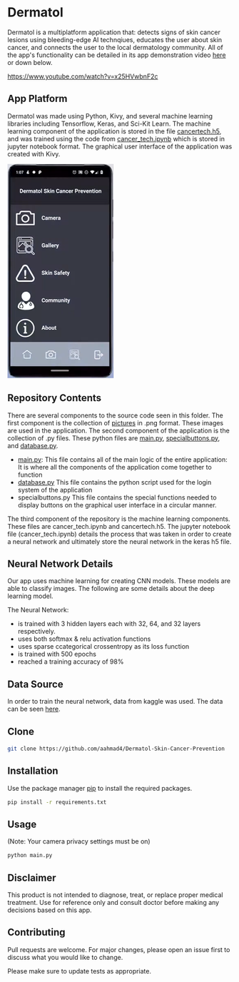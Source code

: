 # Dermatol

Dermatol is a multiplatform application that: detects signs of skin cancer lesions using bleeding-edge AI technqiues, educates the user about skin cancer, and connects the user to the local dermatology community. All of the app's functionality can be detailed in its app demonstration video [here](https://www.youtube.com/watch?v=x25HVwbnF2c) or down below.

https://www.youtube.com/watch?v=x25HVwbnF2c

## App Platform

Dermatol was made using Python, Kivy, and several machine learning libraries including Tensorflow, Keras, and Sci-Kit Learn. The machine learning component of the application is stored in the file [cancertech.h5](https://github.com/aahmad4/Dermatol-Skin-Cancer-Prevention/blob/master/cancertech.h5), and was trained using the code from [cancer_tech.ipynb](https://github.com/aahmad4/Dermatol-Skin-Cancer-Prevention/blob/master/cancer_tech.ipynb) which is stored in jupyter notebook format. The graphical user interface of the application was created with Kivy.

![](screenshot.png)

## Repository Contents

There are several components to the source code seen in this folder. The first component is the collection of [pictures](https://github.com/aahmad4/Dermatol-Skin-Cancer-Prevention/tree/master/images) in .png format. These images are used in the application. The second component of the application is the collection of .py files. These python files are [main.py](https://github.com/aahmad4/Dermatol-Skin-Cancer-Prevention/blob/master/main.py), [specialbuttons.py](https://github.com/aahmad4/Dermatol-Skin-Cancer-Prevention/blob/master/specialbuttons.py), and [database.py](https://github.com/aahmad4/Dermatol-Skin-Cancer-Prevention/blob/master/database.py).
  * [main.py](https://github.com/aahmad4/Dermatol-Skin-Cancer-Prevention/blob/master/main.py):
    This file contains all of the main logic of the entire application: It is where all the components of the application come     together to function
  * [database.py](https://github.com/aahmad4/Dermatol-Skin-Cancer-Prevention/blob/master/database.py)
    This file contains the python script used for the login system of the application
  * specialbuttons.py
    This file contains the special functions needed to display buttons on the graphical user interface in a circular manner.
  
The third component of the repository is the machine learning components. These files are cancer_tech.ipynb and cancertech.h5. The jupyter notebook file (cancer_tech.ipynb) details the process that was taken in order to create a neural network and ultimately store the neural network in the keras h5 file. 

## Neural Network Details
 Our app uses machine learning for creating CNN models. These models are able to classify images. The following are some details about the deep learning model.
 
 The Neural Network:
 * is trained with 3 hidden layers each with 32, 64, and 32 layers respectively.
 * uses both softmax & relu activation functions
 * uses sparse ccategorical crossentropy as its loss function
 * is trained with 500 epochs
 * reached a training accuracy of 98%

## Data Source
In order to train the neural network, data from kaggle was used. The data can be seen [here](https://www.kaggle.com/kmader/skin-cancer-mnist-ham10000).

## Clone

```bash
git clone https://github.com/aahmad4/Dermatol-Skin-Cancer-Prevention
```

## Installation

Use the package manager [pip](https://pip.pypa.io/en/stable/) to install the required packages.

```bash
pip install -r requirements.txt
```

## Usage

(Note: Your camera privacy settings must be on)

```python
python main.py
```

## Disclaimer

This product is not intended to diagnose, treat, or replace proper medical treatment. Use for reference only and consult doctor before making any decisions based on this app.


## Contributing

Pull requests are welcome. For major changes, please open an issue first to discuss what you would like to change.

Please make sure to update tests as appropriate.

